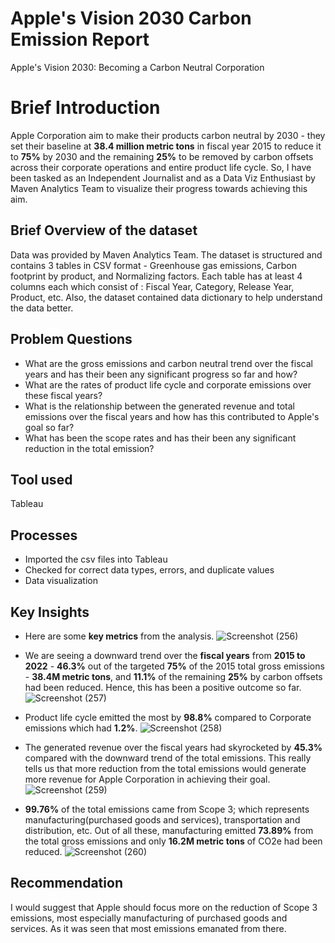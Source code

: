# Apple's Vision 2030 Carbon Emission Report
Apple's Vision 2030: Becoming a Carbon Neutral Corporation
# Brief Introduction
Apple Corporation aim to make their products carbon neutral by 2030 - they set their baseline at **38.4 million metric tons** in fiscal year 2015 to reduce it to **75%** by 2030 and the remaining **25%** to be removed by carbon offsets across their corporate operations and entire product life cycle. So, I have been tasked as an Independent Journalist and as a Data Viz Enthusiast by Maven Analytics Team to visualize their progress towards achieving this aim.
## Brief Overview of the dataset
Data was provided by Maven Analytics Team. The dataset is structured and contains 3 tables in CSV format - Greenhouse gas emissions, Carbon footprint by product, and Normalizing factors. Each table has at least 4 columns each which consist of : Fiscal Year, Category, Release Year, Product, etc. Also, the dataset contained data dictionary to help understand the data better.
## Problem Questions
*  What are the gross emissions and carbon neutral trend over the fiscal years and has their been any significant progress so far and how? 
*  What are the rates of product life cycle and corporate emissions over these fiscal years?
*  What is the relationship between the generated revenue and total emissions over the fiscal years and how has this contributed to Apple's goal so far?
*  What has been the scope rates and has their been any significant reduction in the total emission?
## Tool used
Tableau
## Processes
*  Imported the csv files into Tableau
*  Checked for correct data types, errors, and duplicate values
*  Data visualization

## Key Insights
*  Here are some **key metrics** from the analysis.
![Screenshot (256)](https://github.com/SamadTheTechGuy/Maven-Environmental-Challenge/assets/97789215/b7c129dc-9511-469e-bfc6-3805ce9820bd)

*  We are seeing a downward trend over the **fiscal years** from **2015 to 2022** - **46.3%** out of the targeted **75%** of the 2015 total gross emissions - **38.4M metric tons**, and **11.1%** of the remaining **25%** by carbon offsets had been reduced. Hence, this has been a positive outcome so far.
![Screenshot (257)](https://github.com/SamadTheTechGuy/Maven-Environmental-Challenge/assets/97789215/67b87f83-25dc-4c2e-ba5e-3397cf5f9fac)

*  Product life cycle emitted the most by **98.8%** compared to Corporate emissions which had **1.2%**.
![Screenshot (258)](https://github.com/SamadTheTechGuy/Maven-Environmental-Challenge/assets/97789215/a294eca2-2362-4ddd-963f-161489617dbf)

*  The generated revenue over the fiscal years had skyrocketed by  **45.3%** compared with the downward trend of the total emissions. This really tells us that more reduction from the total emissions would generate more revenue for Apple Corporation in achieving their goal.
![Screenshot (259)](https://github.com/SamadTheTechGuy/Maven-Environmental-Challenge/assets/97789215/624b9703-d878-4e80-adc7-241f225199b6)

*  **99.76%** of the total emissions came from Scope 3; which represents manufacturing(purchased goods and services), transportation and distribution, etc. Out of all these, manufacturing emitted **73.89%** from the total gross emissions and only **16.2M metric tons** of CO2e had been reduced.
![Screenshot (260)](https://github.com/SamadTheTechGuy/Maven-Environmental-Challenge/assets/97789215/d7ebca3a-2491-47a2-a7e7-39320ee36545)


## Recommendation
I would suggest that Apple should focus more on the reduction of Scope 3 emissions, most especially manufacturing of purchased goods and services. As it was seen that most emissions emanated from there.  










